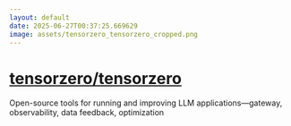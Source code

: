 ```yaml
---
layout: default
date: 2025-06-27T00:37:25.669629
image: assets/tensorzero_tensorzero_cropped.png
---
```


# [tensorzero/tensorzero](https://github.com/tensorzero/tensorzero)

Open-source tools for running and improving LLM applications—gateway, observability, data feedback, optimization
